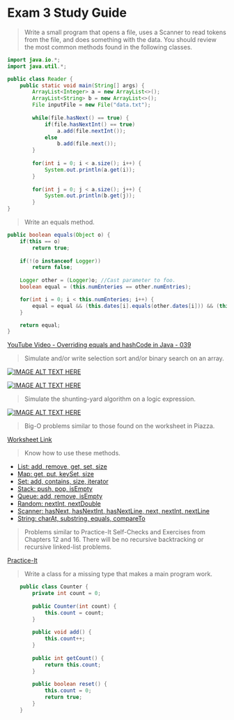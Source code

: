 # Exam 3 Study Guide
> Write a small program that opens a file, uses a Scanner to read tokens from the file, and does  something with the data. You should review the most common methods found in the following classes.

```java
import java.io.*;
import java.util.*;

public class Reader {
    public static void main(String[] args) {
    	ArrayList<Integer> a = new ArrayList<>();
        ArrayList<String> b = new ArrayList<>();
        File inputFile = new File("data.txt");
	
        while(file.hasNext() == true) {
            if(file.hasNextInt() == true)
                a.add(file.nextInt());
            else
                b.add(file.next());
        }
        
        for(int i = 0; i < a.size(); i++) {
            System.out.println(a.get(i));
        }
        
        for(int j = 0; j < a.size(); j++) {
            System.out.println(b.get(j));
        }
}
```
> Write an equals method.
```java
public boolean equals(Object o) {
	if(this == o)
		return true;
	
	if(!(o instanceof Logger))
		return false;
	
	Logger other = (Logger)o; //Cast parameter to foo.
	boolean equal = (this.numEnteries == other.numEntries);

	for(int i = 0; i < this.numEnteries; i++) {
		equal = equal && (this.dates[i].equals(other.dates[i])) && (this.logs[i].equals(other.logs[i]));	
	}

	return equal;
}
```

[YouTube Video - Overriding equals and hashCode in Java - 039](https://www.youtube.com/watch?v=7V3589CReug)

> Simulate and/or write selection sort and/or binary search on an array.

[![IMAGE ALT TEXT HERE](https://img.youtube.com/vi/f8hXR_Hvybo/0.jpg)](https://www.youtube.com/watch?v=f8hXR_Hvybo)

[![IMAGE ALT TEXT HERE](https://img.youtube.com/vi/P3YID7liBug/0.jpg)](https://www.youtube.com/watch?v=P3YID7liBug)

> Simulate the shunting-yard algorithm on a logic expression.

[![IMAGE ALT TEXT HERE](https://img.youtube.com/vi/TrfcJCulsF4/0.jpg)](https://www.youtube.com/watch?v=TrfcJCulsF4)

> Big-O problems similar to those found on the worksheet in Piazza.

[Worksheet Link](https://github.com/MarcWoodyard/CSUS-CSC-Course-Work/blob/master/CSC%2020/Lecture%20Notes/Big%20O.pdf) 

> Know how to use these methods.

* [List: add, remove, get, set, size](https://docs.oracle.com/javase/8/docs/api/java/util/List.html)
* [Map: get, put, keySet, size](https://docs.oracle.com/javase/8/docs/api/java/util/Map.html)
* [Set: add, contains, size, iterator](https://docs.oracle.com/javase/8/docs/api/java/util/Set.html)
* [Stack: push, pop, isEmpty](https://docs.oracle.com/javase/8/docs/api/java/util/Stack.html)
* [Queue: add, remove, isEmpty](https://docs.oracle.com/javase/8/docs/api/java/util/Queue.html)
* [Random: nextInt, nextDouble](https://docs.oracle.com/javase/8/docs/api/java/util/Random.html)
* [Scanner: hasNext, hasNextInt, hasNextLine, next, nextInt, nextLine](https://docs.oracle.com/javase/8/docs/api/java/util/Scanner.html)
* [String: charAt, substring, equals, compareTo](https://docs.oracle.com/javase/8/docs/api/java/lang/String.html)

>  Problems similar to Practice-It Self-Checks and Exercises from Chapters 12 and 16. There will be no recursive backtracking or recursive linked-list problems.

[Practice-It](https://practiceit.cs.washington.edu/problem/list)

> Write a class for a missing type that makes a main program work.

```java
    public class Counter {
        private int count = 0;
        
        public Counter(int count) {
            this.count = count;
        }
        
        public void add() {
            this.count++;
        }
        
        public int getCount() {
            return this.count;
        }
        
        public boolean reset() {
            this.count = 0;
            return true;
        }
    }
```


